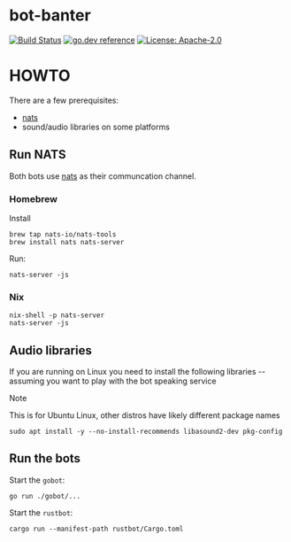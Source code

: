 # bot-banter

[![Build Status](https://github.com/milosgajdos/bot-banter/workflows/CI/badge.svg)](https://github.com/milosgajdos/bot-banter/actions?query=workflow%3ACI)
[![go.dev reference](https://img.shields.io/badge/go.dev-reference-007d9c?logo=go&logoColor=white&style=flat-square)](https://pkg.go.dev/github.com/milosgajdos/bot-banter)
[![License: Apache-2.0](https://img.shields.io/badge/License-Apache--2.0-blue.svg)](https://opensource.org/licenses/Apache-2.0)


# HOWTO

There are a few prerequisites:
* [nats](https://nats.io/)
* sound/audio libraries on some platforms

## Run NATS

Both bots use [nats](https://nats.io/) as their communcation channel.

### Homebrew

Install
```shell
brew tap nats-io/nats-tools
brew install nats nats-server
```

Run:
```shell
nats-server -js
```

### Nix

```shell
nix-shell -p nats-server 
nats-server -js
```

## Audio libraries

If you are running on Linux you need to install the following libraries -- assuming you want to play with the bot speaking service

> [!NOTE]
> This is for Ubuntu Linux, other distros have likely different package names
```shell
sudo apt install -y --no-install-recommends libasound2-dev pkg-config
```

## Run the bots

Start the `gobot`:
```shell
go run ./gobot/...
```

Start the `rustbot`:
```shell
cargo run --manifest-path rustbot/Cargo.toml
```
